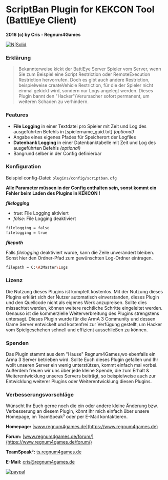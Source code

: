 # ScriptBan Plugin for KEKCON Tool (BattlEye Client)
**2016 (c) by Cris - Regnum4Games**

[![N|Solid](https://www.regnum4games.de/upload/r4g_logo.png)](https://www.regnum4games.de)

### Erklärung
> Bekannterweise kickt der BattlEye Server Spieler vom Server, wenn Sie zum Beispiel eine Script Restriction oder RemoteExecution Restriction hervorrufen. Doch es gibt auch andere Restriction, beispielweise createVehicle Restriction, für die der Spieler nicht einmal gekickt wird, sondern nur Logs angelegt werden. Dieses Plugin bannt den "Hacker"/Verursacher sofort permanent, um weiteren Schaden zu verhindern.


### Features
- **File Logging** in einer Textdatei pro Spieler mit Zeit und Log des ausgeführten Befehls in [spielername_guid.txt] *(optional)*
- Angabe eines eigenes Pfades für Speicherort der Logfiles
- **Datenbank Logging** in einer Datenbanktabelle mit Zeit und Log des ausgeführten Befehls *(optional)*
- Bangrund selber in der Config definierbar

### Konfiguration

Beispiel config-Datei: `plugins/config/scriptban.cfg`

**Alle Parameter müssen in der Config enthalten sein, sonst kommt ein Fehler beim Laden des Plugins in KEKCON !**


***filelogging***
- *true:* File Logging aktiviert
- *false:* File Logging deaktiviert
```sh
filelogging = false
filelogging = true
```

***filepath***

Falls *filelogging* deaktiviert wurde, kann die Zeile unverändert bleiben.
Sonst hier den Ordner-Pfad zum gewünschten Log-Ordner eintragen.
```sh
filepath = C:\A3Master\Logs
```


### Lizenz

Die Nutzung dieses Plugins ist komplett kostenlos. Mit der Nutzung dieses Plugins erklärt sich der Nutzer automatisch einverstanden, dieses Plugin und den Quellcode nicht als eigenes Werk anzupreisen. Sollte dies missachtet werden, können weitere rechtliche Schritte eingeleitet werden. Genauso ist die kommerzielle Weiterverbreitung des Plugins strengstens untersagt. Dieses Plugin wurde für die ArmA 3 Community und dessen Game Server entwickelt und kostenfrei zur Verfügung gestellt, um Hacker vom Spielgeschehen schnell und effizient ausschließen zu können.

### Spenden
Das Plugin stammt aus dem "Hause" Regnum4Games,wo ebenfalls ein Arma 3 Server betrieben wird. Sollte Euch dieses Plugin gefallen und Ihr wollt unseren Server ein wenig unterstützen, kommt einfach mal vorbei. Außerdem freuen wir uns über jede kleine Spende, die zum Erhalt &  Weiterentwicklung unseres Servers beiträgt, so beispielweise auch zur Entwicklung weiterer Plugins oder Weiterentwicklung diesen Plugins.

### Verbesserungsvorschläge
Wünscht Ihr Euch gerne noch die ein oder andere kleine Änderung bzw. Verbesserung an diesem Plugin, könnt Ihr mich einfach über unsere Homepage, im TeamSpeak³ oder per E-Mail kontaktieren.



**Homepage:** [www.regnum4games.de](https://www.regnum4games.de) 

**Forum:** [www.regnum4games.de/forum/](https://www.regnum4games.de/forum/)

**TeamSpeak³:** [ts.regnum4games.de](http://ts.regnum4games.de)

**E-Mail:** [cris@regnum4games.de](mailto:cris@regnum4games.de)

[![paypal](https://www.paypalobjects.com/de_DE/DE/i/btn/btn_donateCC_LG.gif)](https://www.paypal.com/cgi-bin/webscr?cmd=_donations&business=regnum4games%40web%2ede&lc=DE&item_name=Regnum4Games-ScriptBan-Plugin-Spende&no_note=0&currency_code=EUR&bn=PP%2dDonationsBF%3abtn_donateCC_LG%2egif%3aNonHostedGuest)
